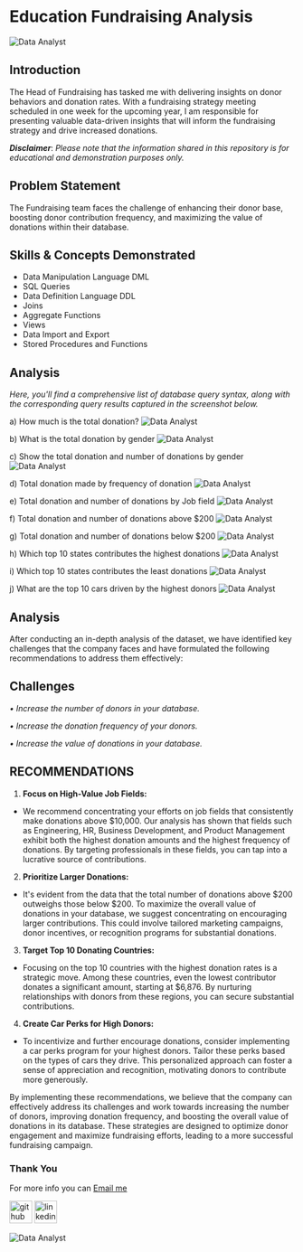 # Education Fundraising Analysis

![Data Analyst](https://github.com/princeadeakanni/SQL_Project/blob/main/Header%20Image.PNG)

## Introduction
The Head of Fundraising has tasked me with delivering insights on donor behaviors and donation rates. With a fundraising strategy meeting scheduled in one week for the upcoming year, I am responsible for presenting valuable data-driven insights that will inform the fundraising strategy and drive increased donations.

**_Disclaimer_**: _Please note that the information shared in this repository is for educational and demonstration purposes only._

## Problem Statement
The Fundraising team faces the challenge of enhancing their donor base, boosting donor contribution frequency, and maximizing the value of donations within their database.

## Skills & Concepts Demonstrated
- Data Manipulation Language DML
- SQL Queries
- Data Definition Language DDL
- Joins
- Aggregate Functions 
- Views
- Data Import and Export 
- Stored Procedures and Functions

## Analysis

_Here, you'll find a comprehensive list of database query syntax, along with the corresponding query results captured in the screenshot below._


a)	How much is the total donation?
![Data Analyst](https://github.com/princeadeakanni/SQL_Project/blob/main/Question%201.png)


b)	What is the total donation by gender
![Data Analyst](https://github.com/princeadeakanni/SQL_Project/blob/main/Question%202.PNG)


c)	Show the total donation and number of donations by gender
![Data Analyst](https://github.com/princeadeakanni/SQL_Project/blob/main/Question%203.PNG)


d)	Total donation made by frequency of donation 
![Data Analyst](https://github.com/princeadeakanni/SQL_Project/blob/main/Question%204.PNG)


e)	Total donation and number of donations by Job field 
![Data Analyst](https://github.com/princeadeakanni/SQL_Project/blob/main/Question%205.PNG)


f)	Total donation and number of donations above $200
![Data Analyst](https://github.com/princeadeakanni/SQL_Project/blob/main/Question%206.PNG)


g)	Total donation and number of donations below $200
![Data Analyst](https://github.com/princeadeakanni/SQL_Project/blob/main/Question%207.PNG)


h)	Which top 10 states contributes the highest donations
![Data Analyst](https://github.com/princeadeakanni/SQL_Project/blob/main/Question%208.PNG)


i)	Which top 10 states contributes the least donations 
![Data Analyst](https://github.com/princeadeakanni/SQL_Project/blob/main/Question%209.PNG)


j)	What are the top 10 cars driven by the highest donors 
![Data Analyst](https://github.com/princeadeakanni/SQL_Project/blob/main/Question%2010.PNG)


## Analysis
After conducting an in-depth analysis of the dataset, we have identified key challenges that the company faces and have formulated the following recommendations to address them effectively:

## Challenges
_•	Increase the number of donors in your database._

_•	Increase the donation frequency of your donors._

_•	Increase the value of donations in your database._



## RECOMMENDATIONS

1. **Focus on High-Value Job Fields:**
  - We recommend concentrating your efforts on job fields that consistently make donations above $10,000. Our analysis has shown that fields such as Engineering, HR, Business Development, and Product Management exhibit both the highest donation amounts and the highest frequency of donations. By targeting professionals in these fields, you can tap into a lucrative source of contributions.

 2. **Prioritize Larger Donations:**
  - It's evident from the data that the total number of donations above $200 outweighs those below $200. To maximize the overall value of donations in your database, we suggest concentrating on encouraging larger contributions. This could involve tailored marketing campaigns, donor incentives, or recognition programs for substantial donations.

3. **Target Top 10 Donating Countries:**
  - Focusing on the top 10 countries with the highest donation rates is a strategic move. Among these countries, even the lowest contributor donates a significant amount, starting at $6,876. By nurturing relationships with donors from these regions, you can secure substantial contributions.

4. **Create Car Perks for High Donors:**
  - To incentivize and further encourage donations, consider implementing a car perks program for your highest donors. Tailor these perks based on the types of cars they drive. This personalized approach can foster a sense of appreciation and recognition, motivating donors to contribute more generously.


By implementing these recommendations, we believe that the company can effectively address its challenges and work towards increasing the number of donors, improving donation frequency, and boosting the overall value of donations in its database. These strategies are designed to optimize donor engagement and maximize fundraising efforts, leading to a more successful fundraising campaign.


### Thank You 
For more info you can [Email me](muideenadeakanni@gmail.com)

[<img src='https://cdn.jsdelivr.net/npm/simple-icons@3.0.1/icons/github.svg' alt='github' height='40'>](https://github.com/muideenadeakanni)  [<img src='https://cdn.jsdelivr.net/npm/simple-icons@3.0.1/icons/linkedin.svg' alt='linkedin' height='40'>](https://www.linkedin.com/in/muideenadeakanni)  

![Data Analyst](https://github.com/princeadeakanni/WeCare-Attrition/blob/main/My%20banner.png)
